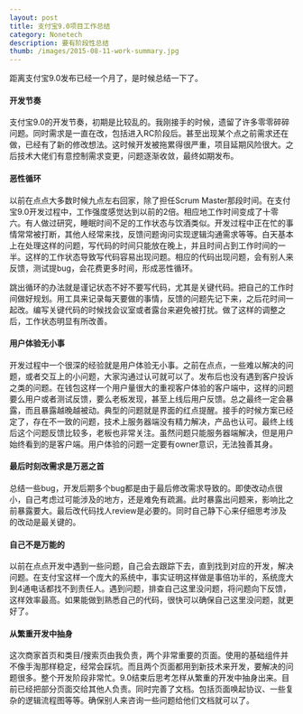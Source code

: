 ```yaml
---
layout: post
title: 支付宝9.0项目工作总结
category: Nonetech
description: 要有阶段性总结
thumb: /images/2015-08-11-work-summary.jpg
---
```


距离支付宝9.0发布已经一个月了，是时候总结一下了。

#### 开发节奏

支付宝9.0的开发节奏，初期是比较乱的。我刚接手的时候，遗留了许多零零碎碎问题。同时需求是一直在改，包括进入RC阶段后。甚至出现某个点之前需求还在做，已经有了新的修改想法。这时候开发被拖累得很严重，项目延期风险很大。之后技术大佬们有意控制需求变更，问题逐渐收敛，最终如期发布。

#### 恶性循环

以前在点点大多数时候九点左右回家，除了担任Scrum Master那段时间。在支付宝9.0开发过程中，工作强度感觉达到以前的2倍。相应地工作时间变成了十零六。有人做过研究，睡眠时间不足的工作状态与饮酒类似。开发过程中正在忙的事情常常被打断，其他人经常来找，反馈问题询问实现逻辑沟通需求等等。白天基本上在处理这样的问题，写代码的时间只能放在晚上，并且时间占到工作时间的一半。这样的工作状态导致写代码容易出现问题。相应的代码出现问题，会有别人来反馈，测试提bug，会花费更多时间，形成恶性循环。

跳出循环的办法就是谨记状态不好不要写代码，尤其是关键代码。把自己的工作时间做好规划。用工具来记录每天要做的事情，反馈的问题先记下来，之后花时间一起改。编写关键代码的时候找会议室或者露台来避免被打扰。做了这样的调整之后，工作状态明显有所改善。

#### 用户体验无小事

开发过程中一个很深的经验就是用户体验无小事。之前在点点，一些难以解决的问题，或者交互上的小问题，大家沟通过认可就可以了。发布后也没有遇到客户投诉之类的问题。在钱包这样一个用户量很大的重视客户体验的客户端中，这样的问题要么用户或者测试反馈，要么老板发现，甚至上线后用户反馈。总之最终一定会暴露，而且暴露越晚越被动。典型的问题就是界面的红点提醒。接手的时候方案已经定了，存在不一致的问题，技术上服务器端没有精力解决，产品也认可。最终上线后这个问题反馈比较多，老板也非常关注。虽然问题只能服务器端解决，但是用户始终看到的是客户端。用户体验的问题一定要有owner意识，无法独善其身。

#### 最后时刻改需求是万恶之首

总结一些bug，开发后期多个bug都是由于最后修改需求导致的。即使改动点很小，自己考虑过可能涉及的地方，还是难免有疏漏。此时暴露出问题来，影响比之前暴露要大。最后改代码找人review是必要的。同时自己静下心来仔细思考涉及的改动是最关键的。

#### 自己不是万能的

以前在点点开发中遇到一些问题，自己会去跟踪下去，直到找到对应的开发，解决问题。在支付宝这样一个庞大的系统中，事实证明这样做是事倍功半的，系统庞大到4通电话都找不到责任人。遇到问题，排查自己这里没问题，将问题向下反馈，这样效率最高。如果能做到熟悉自己的代码，很快可以确保自己这里没问题，就更好了。

#### 从繁重开发中抽身

这次商家首页和类目/搜索页由我负责，两个非常重要的页面。使用的基础组件并不像手淘那样稳定，经常会踩坑。而且两个页面都用到新技术来开发，要解决的问题很多。整个开发阶段非常忙。9.0结束后思考怎样从繁重的开发中抽身出来。目前已经把部分页面交给其他人负责。同时完善了文档。包括页面唤起协议、一些复杂的逻辑流程图等等。确保别人来咨询一些问题给他们文档就可以了。
